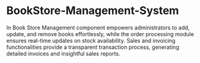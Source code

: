 # BookStore-Management-System
In Book Store Management  component empowers administrators to add, update, and remove books effortlessly, while the order processing module ensures real-time updates on stock availability. Sales and invoicing functionalities provide a transparent transaction process, generating detailed invoices and insightful sales reports.
